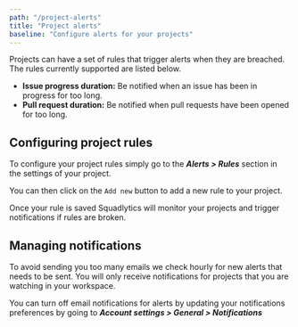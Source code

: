 ```yaml
---
path: "/project-alerts"
title: "Project alerts"
baseline: "Configure alerts for your projects"
---
```


Projects can have a set of rules that trigger alerts when they are breached. The rules currently supported are listed below.

  * **Issue progress duration:** Be notified when an issue has been in progress for too long.
  * **Pull request duration:** Be notified when pull requests have been opened for too long.

## Configuring project rules

To configure your project rules simply go to the ***Alerts > Rules*** section in the settings of your project.

You can then click on the `Add new` button to add a new rule to your project.

Once your rule is saved Squadlytics will monitor your projects and trigger notifications if rules are broken.

## Managing notifications

To avoid sending you too many emails we check hourly for new alerts that needs to be sent. You will only receive notifications for projects that you are watching in your workspace.

You can turn off email notifications for alerts by updating your notifications preferences by going to ***Account settings > General > Notifications***